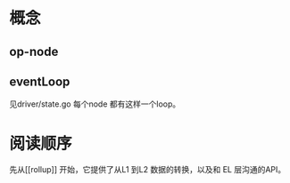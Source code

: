 
# 概念

## op-node


## eventLoop
见driver/state.go
每个node 都有这样一个loop。

# 阅读顺序

先从[[rollup]] 开始，它提供了从L1 到L2 数据的转换，以及和 EL 层沟通的API。

